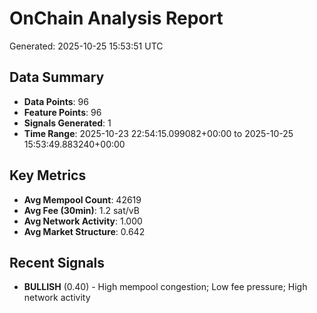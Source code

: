 # OnChain Analysis Report
Generated: 2025-10-25 15:53:51 UTC

## Data Summary
- **Data Points**: 96
- **Feature Points**: 96
- **Signals Generated**: 1
- **Time Range**: 2025-10-23 22:54:15.099082+00:00 to 2025-10-25 15:53:49.883240+00:00

## Key Metrics
- **Avg Mempool Count**: 42619
- **Avg Fee (30min)**: 1.2 sat/vB
- **Avg Network Activity**: 1.000
- **Avg Market Structure**: 0.642

## Recent Signals
- **BULLISH** (0.40) - High mempool congestion; Low fee pressure; High network activity
